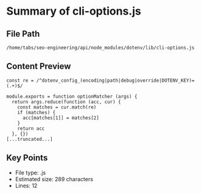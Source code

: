 # Summary of cli-options.js
  
## File Path
`/home/tabs/seo-engineering/api/node_modules/dotenv/lib/cli-options.js`

## Content Preview
```
const re = /^dotenv_config_(encoding|path|debug|override|DOTENV_KEY)=(.+)$/

module.exports = function optionMatcher (args) {
  return args.reduce(function (acc, cur) {
    const matches = cur.match(re)
    if (matches) {
      acc[matches[1]] = matches[2]
    }
    return acc
  }, {})
[...truncated...]
```

## Key Points
- File type: .js
- Estimated size: 289 characters
- Lines: 12
